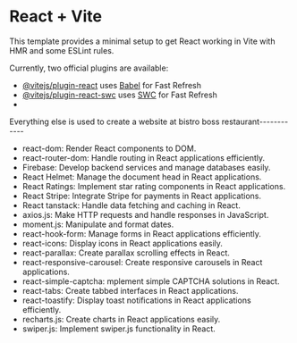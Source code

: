 # React + Vite

This template provides a minimal setup to get React working in Vite with HMR and some ESLint rules.

Currently, two official plugins are available:

- [@vitejs/plugin-react](https://github.com/vitejs/vite-plugin-react/blob/main/packages/plugin-react/README.md) uses [Babel](https://babeljs.io/) for Fast Refresh
- [@vitejs/plugin-react-swc](https://github.com/vitejs/vite-plugin-react-swc) uses [SWC](https://swc.rs/) for Fast Refresh
-
Everything else is used to create a website at bistro boss restaurant------------
- react-dom: Render React components to DOM.
- react-router-dom: Handle routing in React applications efficiently.
- Firebase: Develop backend services and manage databases easily.
- React Helmet: Manage the document head in React applications.
- React Ratings: Implement star rating components in React applications.
- React Stripe: Integrate Stripe for payments in React applications.
- React tanstack: Handle data fetching and caching in React.
- axios.js: Make HTTP requests and handle responses in JavaScript.
- moment.js: Manipulate and format dates.
- react-hook-form: Manage forms in React applications efficiently.
- react-icons: Display icons in React applications easily.
- react-parallax: Create parallax scrolling effects in React.
- react-responsive-carousel: Create responsive carousels in React applications.
- react-simple-captcha: mplement simple CAPTCHA solutions in React.
- react-tabs: Create tabbed interfaces in React applications.
- react-toastify: Display toast notifications in React applications efficiently.
- recharts.js: Create charts in React applications easily.
- swiper.js: Implement swiper.js functionality in React.
